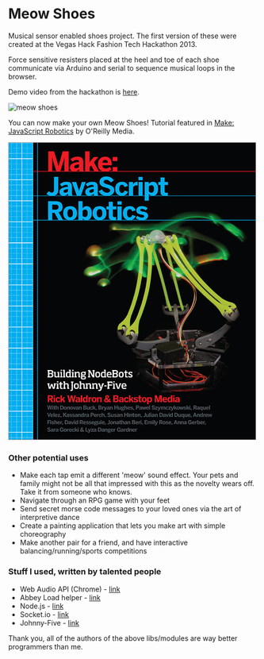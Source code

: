 # Meow Shoes

Musical sensor enabled shoes project. The first version of these were created at the Vegas Hack Fashion Tech Hackathon 2013. 

Force sensitive resisters placed at the heel and toe of each shoe communicate via Arduino and serial to sequence musical loops in the browser.

Demo video from the hackathon is [here](http://www.youtube.com/watch?v=1g3M6PILqqQ "Meow Shoes Demo on Youtube").

![meow shoes](http://f.cl.ly/items/0l2Z2U3t023F1T2J1D21/twinset.jpg "Meow Shoes")

You can now make your own Meow Shoes! Tutorial featured in [Make: JavaScript Robotics](http://shop.oreilly.com/product/0636920031390.do#) by O'Reilly Media.

[![javascript robotics book cover](book.jpg)](http://shop.oreilly.com/product/0636920031390.do#)


### Other potential uses

* Make each tap emit a different 'meow' sound effect. Your pets and family might not be all that impressed with this as the novelty wears off. Take it from someone who knows.
* Navigate through an RPG game with your feet
* Send secret morse code messages to your loved ones via the art of interpretive dance
* Create a painting application that lets you make art with simple choreography
* Make another pair for a friend, and have interactive balancing/running/sports competitions


### Stuff I used, written by talented people

+ Web Audio API (Chrome) - [link](http://chimera.labs.oreilly.com/books/1234000001552/ch01.html "O'Reilly Guide to Audio API")
+ Abbey Load helper - [link](http://stuartmemo.com/abbey-load/ "Abbey Load website")
+ Node.js - [link](http://nodejs.org "Node JS website")
+ Socket.io - [link](https://npmjs.org/package/socket.io)
+ Johnny-Five - [link](https://npmjs.org/package/johnny-five)

Thank you, all of the authors of the above libs/modules are way better programmers than me.
